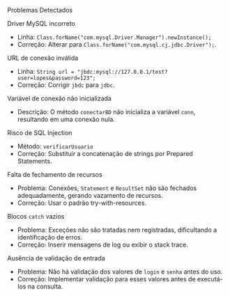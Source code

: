 Problemas Detectados

Driver MySQL incorreto  
- Linha: `Class.forName("com.mysql.Driver.Manager").newInstance();`  
- Correção: Alterar para `Class.forName("com.mysql.cj.jdbc.Driver");`.

URL de conexão inválida  
- Linha: `String url = "jbdc:mysql://127.0.0.1/test?user=lopes&password=123";`  
- Correção: Corrigir `jbdc` para `jdbc`.

Variável de conexão não inicializada  
- Descrição: O método `conectarBD` não inicializa a variável `conn`, resultando em uma conexão nula.  

Risco de SQL Injection  
- Método: `verificarUsuario`  
- Correção: Substituir a concatenação de strings por Prepared Statements.

Falta de fechamento de recursos  
- Problema: Conexões, `Statement` e `ResultSet` não são fechados adequadamente, gerando vazamento de recursos.  
- Correção: Usar o padrão try-with-resources.

Blocos `catch` vazios  
- Problema: Exceções não são tratadas nem registradas, dificultando a identificação de erros.  
- Correção: Inserir mensagens de log ou exibir o stack trace.

Ausência de validação de entrada  
- Problema: Não há validação dos valores de `login` e `senha` antes do uso.  
- Correção: Implementar validação para esses valores antes de executá-los na consulta.